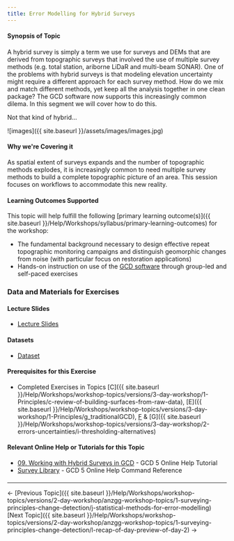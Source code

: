 ```yaml
---
title: Error Modelling for Hybrid Surveys
---
```


#### Synopsis of Topic

#### 

A hybrid survey is simply a term we use for surveys and DEMs that are derived from topographic surveys that involved the use of multiple survey methods (e.g. total station, ariborne LiDaR and multi-beam SONAR). One of the problems with hybrid surveys is that modeling elevation uncertainty might require a different approach for each survey method. How do we mix and match different methods, yet keep all the analysis together in one clean package? The GCD software now supports this increasingly common dilema. In this segment we will cover how to do this.

Not that kind of hybrid...

![images]({{ site.baseurl }}/assets/images/images.jpg)

#### Why we're Covering it

As spatial extent of surveys expands and the number of topographic methods explodes, it is increasingly common to need multiple survey methods to build a complete topographic picture of an area. This session focuses on workflows to accommodate this new reality.

#### Learning Outcomes Supported

This topic will help fulfill the following [primary learning outcome(s)]({{ site.baseurl }}/Help/Workshops/syllabus/primary-learning-outcomes) for the workshop:

- The fundamental background necessary to design effective repeat topographic monitoring campaigns and distinguish geomorphic changes from noise (with particular focus on restoration applications)
- Hands-on instruction on use of the [GCD software](http://www.joewheaton.org/Home/research/software/GCD) through group-led and self-paced exercises

### Data and Materials for Exercises

#### Lecture Slides

- [Lecture Slides](http://etal.usu.edu/GCD/Workshop/2014/Lectures/K_HybridDataCollection.pdf)

#### Datasets

- [Dataset](http://etal.usu.edu/GCD/Workshop/2012May/K_HybridSurveys.zip)

#### Prerequisites for this Exercise

- Completed Exercises in Topics [C]({{ site.baseurl }}/Help/Workshops/workshop-topics/versions/3-day-workshop/1-Principles/c-review-of-building-surfaces-from-raw-data), [E]({{ site.baseurl }}/Help/Workshops/workshop-topics/versions/3-day-workshop/1-Principles/g_traditionalGCD), [F](http://gcdworkshop.joewheaton.org/system/errors/NodeNotFound?suri=wuid:gx:27d471080239b4a) & [G]({{ site.baseurl }}/Help/Workshops/workshop-topics/versions/3-day-workshop/2-errors-uncertainties/i-thresholding-alternatives)

#### Relevant Online Help or Tutorials for this Topic

- [09. Working with Hybrid Surveys in GCD](http://gcd5help.joewheaton.org/tutorials--how-to/ix-working-with-hybrid-surveys-in-gcd) - GCD 5 Online Help Tutorial
- [Survey Library](http://gcd5help.joewheaton.org/gcd-command-reference/data-prep-menu/survey-library)  - GCD 5 Online Help Command Reference

#### 

------

← [Previous Topic]({{ site.baseurl }}/Help/Workshops/workshop-topics/versions/2-day-workshop/anzgg-workshop-topics/1-surveying-principles-change-detection/j-statistical-methods-for-error-modelling)            [Next Topic]({{ site.baseurl }}/Help/Workshops/workshop-topics/versions/2-day-workshop/anzgg-workshop-topics/1-surveying-principles-change-detection/l-recap-of-day-preview-of-day-2) →